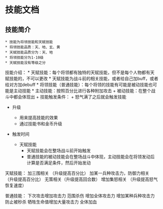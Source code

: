 技能文档
=====
技能简介
-----
    * 技能为将领技能和天赋技能
    * 将领技能品质：天、地、玄、黄
    * 天赋技能品质分为：天、地
    * 将领技能分为1-10级
    * 天赋技能没有等级之分

技能介绍：
    * 天赋技能：每个将领都有独特的天赋技能，但不是每个人物都有天赋技能的，不可以更改
        * 天赋技能为战斗前的相关技能，或者给自己加buff，或者给对方加debuff
    * 将领技能（普通技能）：每个将领的技能有可能是被动技能也可能是主动技能
        * 主动技能：按照百分比进行各种附加攻击
        + 被动技能：在整个战斗中都会体现出
    + 技能触发条件：
        + 怒气满了之后就会触发技能

+ 升级
    + 用来提高技能的效果
    + 通过技能书和金币升级

+ 触发时间
    + 天赋技能
        + 天赋技能会在整场战斗前开始触发
        + 普通技能的被动技能会在整场战斗中体现，主动技能会在将领发动后计算是否满足条件，然后开始发动




天赋技能：
加三围相关 （升级提高百分比）
加某一兵种攻击力，防御力相关 （升级提高百分比）
无策相关（升级提高回合数）
增加集怒相关 （升级提高怒气恢复速度）


普通技能：
下次攻击增加攻击力
范围杀伤
增加全体攻击力
增加某种兵种攻击力
防止被秒杀
牺牲生命值增加大量攻击力
全体加血


